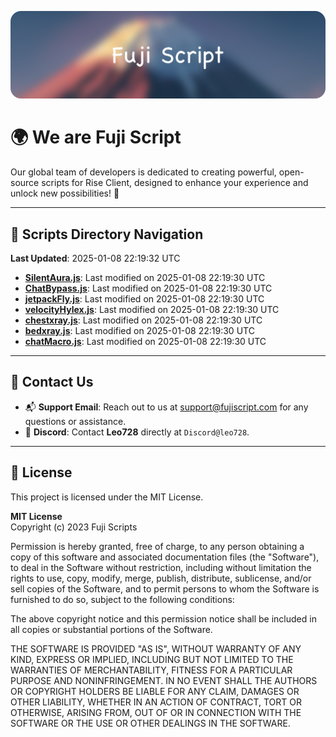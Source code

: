 ![Banner](.github/b.webp)

# 🌍 **We are Fuji Script**

Our global team of developers is dedicated to creating powerful, open-source scripts for Rise Client, designed to enhance your experience and unlock new possibilities! 🌟

---
<!-- SCRIPTS_NAVIGATION_START -->
## 📂 **Scripts Directory Navigation**

**Last Updated**: 2025-01-08 22:19:32 UTC

- **[SilentAura.js](scripts/SilentAura.js)**: Last modified on 2025-01-08 22:19:30 UTC
- **[ChatBypass.js](scripts/ChatBypass.js)**: Last modified on 2025-01-08 22:19:30 UTC
- **[jetpackFly.js](scripts/jetpackFly.js)**: Last modified on 2025-01-08 22:19:30 UTC
- **[velocityHylex.js](scripts/velocityHylex.js)**: Last modified on 2025-01-08 22:19:30 UTC
- **[chestxray.js](scripts/chestxray.js)**: Last modified on 2025-01-08 22:19:30 UTC
- **[bedxray.js](scripts/bedxray.js)**: Last modified on 2025-01-08 22:19:30 UTC
- **[chatMacro.js](scripts/chatMacro.js)**: Last modified on 2025-01-08 22:19:30 UTC

<!-- SCRIPTS_NAVIGATION_END -->

---

## 💬 **Contact Us**  
- 📬 **Support Email**: Reach out to us at [support@fujiscript.com](mailto:support@fujiscript.com) for any questions or assistance.  
- 💬 **Discord**: Contact **Leo728** directly at `Discord@leo728`.

---

## 📜 **License**

This project is licensed under the MIT License.  

**MIT License**  
Copyright (c) 2023 Fuji Scripts  

Permission is hereby granted, free of charge, to any person obtaining a copy of this software and associated documentation files (the "Software"), to deal in the Software without restriction, including without limitation the rights to use, copy, modify, merge, publish, distribute, sublicense, and/or sell copies of the Software, and to permit persons to whom the Software is furnished to do so, subject to the following conditions:  

The above copyright notice and this permission notice shall be included in all copies or substantial portions of the Software.  

THE SOFTWARE IS PROVIDED "AS IS", WITHOUT WARRANTY OF ANY KIND, EXPRESS OR IMPLIED, INCLUDING BUT NOT LIMITED TO THE WARRANTIES OF MERCHANTABILITY, FITNESS FOR A PARTICULAR PURPOSE AND NONINFRINGEMENT. IN NO EVENT SHALL THE AUTHORS OR COPYRIGHT HOLDERS BE LIABLE FOR ANY CLAIM, DAMAGES OR OTHER LIABILITY, WHETHER IN AN ACTION OF CONTRACT, TORT OR OTHERWISE, ARISING FROM, OUT OF OR IN CONNECTION WITH THE SOFTWARE OR THE USE OR OTHER DEALINGS IN THE SOFTWARE.  
